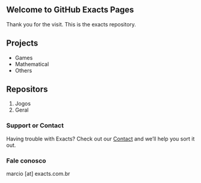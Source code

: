 ## Welcome to GitHub Exacts Pages
Thank you for the visit. This is the exacts repository.

## Projects

- Games
- Mathematical
- Others

## Repositors

1. Jogos
2. Geral

### Support or Contact

Having trouble with Exacts? Check out our [Contact](https://exacts.com.br) and we’ll help you sort it out.

### Fale conosco
marcio [at] exacts.com.br
